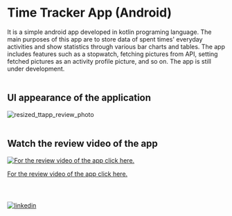 # Time Tracker App (Android)
It is a simple android app developed in kotlin programing language.
The main purposes of this app are to store data of spent times' everyday activities and show statistics through various bar charts and tables. The app includes features such as a stopwatch, fetching pictures from API, setting fetched pictures as an activity profile picture, and so on. The app is still under development.
<br/>
<br/>
## UI appearance of the application
![resized_ttapp_review_photo](https://user-images.githubusercontent.com/69598879/153773378-cb78361a-f53c-45b4-bacd-8e26ecfabb56.png)
<br/>
<br/>
## Watch the review video of the app
[![For the review video of the app click here.](https://user-images.githubusercontent.com/69598879/154024082-36661783-b268-454c-bd17-1abd2e014f36.jpg)](https://youtu.be/nUp18eeZDR0)

[For the review video of the app click here.](https://youtu.be/nUp18eeZDR0)
<br/>
<br/>
#
[![linkedin](https://user-images.githubusercontent.com/69598879/154025794-37b3a0c0-044e-4ffc-9a23-aeaa06f15995.png)](https://www.linkedin.com/in/bernard-kaminski-1a34981a9/)




